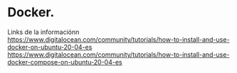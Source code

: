 # Docker.

Links de la informaciónn
https://www.digitalocean.com/community/tutorials/how-to-install-and-use-docker-on-ubuntu-20-04-es
https://www.digitalocean.com/community/tutorials/how-to-install-and-use-docker-compose-on-ubuntu-20-04-es

